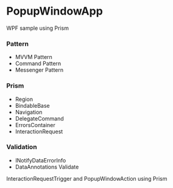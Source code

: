 # PopupWindowApp
WPF sample using Prism

### Pattern
- MVVM Pattern
- Command Pattern
- Messenger Pattern
### Prism
- Region
- BindableBase
- Navigation
- DelegateCommand
- ErrorsContainer
- InteractionRequest
### Validation
- INotifyDataErrorInfo
- DataAnnotations Validate

InteractionRequestTrigger and PopupWindowAction using Prism
